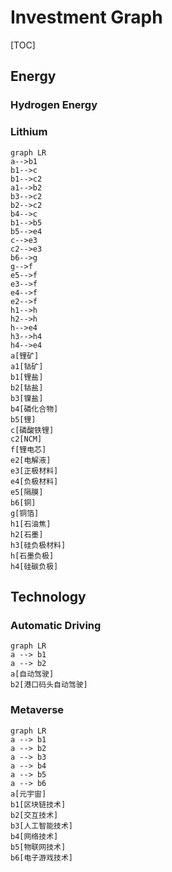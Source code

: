 # Investment Graph

[TOC]

## Energy

### Hydrogen Energy

### Lithium

```mermaid
graph LR
a-->b1
b1-->c
b1-->c2
a1-->b2
b3-->c2
b2-->c2
b4-->c
b1-->b5
b5-->e4
c-->e3
c2-->e3
b6-->g
g-->f
e5-->f
e3-->f
e4-->f
e2-->f
h1-->h
h2-->h
h-->e4
h3-->h4
h4-->e4
a[锂矿]
a1[钴矿]
b1[锂盐]
b2[钴盐]
b3[镍盐]
b4[磷化合物]
b5[锂]
c[磷酸铁锂]
c2[NCM]
f[锂电芯]
e2[电解液]
e3[正极材料]
e4[负极材料]
e5[隔膜]
b6[铜]
g[铜箔]
h1[石油焦]
h2[石墨]
h3[硅负极材料]
h[石墨负极]
h4[硅碳负极]

```

## Technology

### Automatic Driving

```mermaid
graph LR
a --> b1
a --> b2
a[自动驾驶]
b2[港口码头自动驾驶]
```

### Metaverse

```mermaid
graph LR
a --> b1
a --> b2
a --> b3
a --> b4
a --> b5
a --> b6
a[元宇宙]
b1[区块链技术]
b2[交互技术]
b3[人工智能技术]
b4[网络技术]
b5[物联网技术]
b6[电子游戏技术]
```